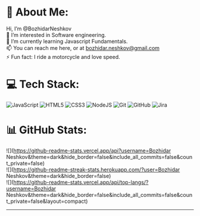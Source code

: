 # 💫 About Me:
 Hi, I’m @BozhidarNeshkov<br>👀 I’m interested in Software engineering.<br>🌱 I’m currently learning Javascript Fundamentals.<br>📫 You can reach me here, or at bozhidar.neshkov@gmail.com<br>⚡ Fun fact: I ride a motorcycle and love speed.


# 💻 Tech Stack:
![JavaScript](https://img.shields.io/badge/javascript-%23323330.svg?style=for-the-badge&logo=javascript&logoColor=%23F7DF1E) ![HTML5](https://img.shields.io/badge/html5-%23E34F26.svg?style=for-the-badge&logo=html5&logoColor=white) ![CSS3](https://img.shields.io/badge/css3-%231572B6.svg?style=for-the-badge&logo=css3&logoColor=white) ![NodeJS](https://img.shields.io/badge/node.js-6DA55F?style=for-the-badge&logo=node.js&logoColor=white) ![Git](https://img.shields.io/badge/git-%23F05033.svg?style=for-the-badge&logo=git&logoColor=white) ![GitHub](https://img.shields.io/badge/github-%23121011.svg?style=for-the-badge&logo=github&logoColor=white) ![Jira](https://img.shields.io/badge/jira-%230A0FFF.svg?style=for-the-badge&logo=jira&logoColor=white)
# 📊 GitHub Stats:
![](https://github-readme-stats.vercel.app/api?username=Bozhidar Neshkov&theme=dark&hide_border=false&include_all_commits=false&count_private=false)<br/>
![](https://github-readme-streak-stats.herokuapp.com/?user=Bozhidar Neshkov&theme=dark&hide_border=false)<br/>
![](https://github-readme-stats.vercel.app/api/top-langs/?username=Bozhidar Neshkov&theme=dark&hide_border=false&include_all_commits=false&count_private=false&layout=compact)

---


<!-- Proudly created with GPRM ( https://gprm.itsvg.in ) -->
